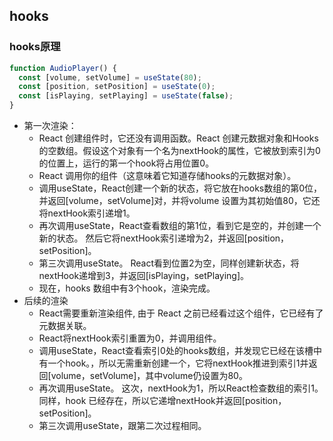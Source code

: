 ## hooks
### hooks原理
```js
function AudioPlayer() {
  const [volume, setVolume] = useState(80);
  const [position, setPosition] = useState(0);
  const [isPlaying, setPlaying] = useState(false);
}
```
+ 第一次渲染：
    - React 创建组件时，它还没有调用函数。React 创建元数据对象和Hooks的空数组。假设这个对象有一个名为nextHook的属性，它被放到索引为0的位置上，运行的第一个hook将占用位置0。
    - React 调用你的组件（这意味着它知道存储hooks的元数据对象）。
    - 调用useState，React创建一个新的状态，将它放在hooks数组的第0位，并返回[volume，setVolume]对，并将volume 设置为其初始值80，它还将nextHook索引递增1。
    - 再次调用useState，React查看数组的第1位，看到它是空的，并创建一个新的状态。 然后它将nextHook索引递增为2，并返回[position，setPosition]。
    - 第三次调用useState。 React看到位置2为空，同样创建新状态，将nextHook递增到3，并返回[isPlaying，setPlaying]。
    - 现在，hooks 数组中有3个hook，渲染完成。 
+ 后续的渲染
    - React需要重新渲染组件, 由于 React 之前已经看过这个组件，它已经有了元数据关联。
    - React将nextHook索引重置为0，并调用组件。
    - 调用useState，React查看索引0处的hooks数组，并发现它已经在该槽中有一个hook。，所以无需重新创建一个，它将nextHook推进到索引1并返回[volume，setVolume]，其中volume仍设置为80。
    - 再次调用useState。 这次，nextHook为1，所以React检查数组的索引1。同样，hook 已经存在，所以它递增nextHook并返回[position，setPosition]。
    - 第三次调用useState，跟第二次过程相同。
